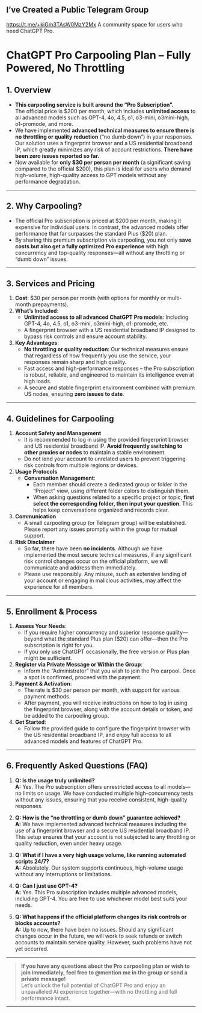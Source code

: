 ## I’ve Created a Public Telegram Group  
https://t.me/+kiGm3TAsW0MzY2Mx
A community space for users who need ChatGPT Pro.

# ChatGPT Pro Carpooling Plan – Fully Powered, No Throttling

## 1. Overview

- **This carpooling service is built around the “Pro Subscription”.**  
  The official price is \$200 per month, which includes **unlimited access** to all advanced models such as GPT-4, 4o, 4.5, o1, o3-mini, o3mini-high, o1-promode, and more.
- We have implemented **advanced technical measures to ensure there is no throttling or quality reduction** (“no dumb down”) in your responses. Our solution uses a fingerprint browser and a US residential broadband IP, which greatly minimizes any risk of account restrictions. **There have been zero issues reported so far.**
- Now available for **only \$30 per person per month** (a significant saving compared to the official \$200), this plan is ideal for users who demand high-volume, high-quality access to GPT models without any performance degradation.

---

## 2. Why Carpooling?

- The official Pro subscription is priced at \$200 per month, making it expensive for individual users. In contrast, the advanced models offer performance that far surpasses the standard Plus (\$20) plan.
- By sharing this premium subscription via carpooling, you not only **save costs but also get a fully optimized Pro experience** with high concurrency and top-quality responses—all without any throttling or “dumb down” issues.

---

## 3. Services and Pricing

1. **Cost**: \$30 per person per month (with options for monthly or multi-month prepayments).  
2. **What’s Included**:  
   - **Unlimited access to all advanced ChatGPT Pro models**: Including GPT-4, 4o, 4.5, o1, o3-mini, o3mini-high, o1-promode, etc.
   - A fingerprint browser with a US residential broadband IP designed to bypass risk controls and ensure account stability.  
3. **Key Advantages**:  
   - **No throttling or quality reduction**: Our technical measures ensure that regardless of how frequently you use the service, your responses remain sharp and high quality.
   - Fast access and high-performance responses – the Pro subscription is robust, reliable, and engineered to maintain its intelligence even at high loads.
   - A secure and stable fingerprint environment combined with premium US nodes, ensuring **zero issues to date**.

---

## 4. Guidelines for Carpooling

1. **Account Safety and Management**  
   - It is recommended to log in using the provided fingerprint browser and US residential broadband IP. **Avoid frequently switching to other proxies or nodes** to maintain a stable environment.
   - Do not lend your account to unrelated users to prevent triggering risk controls from multiple regions or devices.
2. **Usage Protocols**  
   - **Conversation Management**:  
     - Each member should create a dedicated group or folder in the “Project” view, using different folder colors to distinguish them.
     - When asking questions related to a specific project or topic, **first select the corresponding folder, then input your question**. This helps keep conversations organized and records clear.
3. **Communication**  
   - A small carpooling group (or Telegram group) will be established. Please report any issues promptly within the group for mutual support.
4. **Risk Disclaimer**  
   - So far, there have been **no incidents**. Although we have implemented the most secure technical measures, if any significant risk control changes occur on the official platform, we will communicate and address them immediately.
   - Please use responsibly. Any misuse, such as extensive lending of your account or engaging in malicious activities, may affect the experience for all members.

---

## 5. Enrollment & Process

1. **Assess Your Needs**:  
   - If you require higher concurrency and superior response quality—beyond what the standard Plus plan (\$20) can offer—then the Pro subscription is right for you.  
   - If you only use ChatGPT occasionally, the free version or Plus plan might be sufficient.
2. **Register via Private Message or Within the Group**:  
   - Inform the “Administrator” that you wish to join the Pro carpool. Once a spot is confirmed, proceed with the payment.
3. **Payment & Activation**:  
   - The rate is \$30 per person per month, with support for various payment methods.  
   - After payment, you will receive instructions on how to log in using the fingerprint browser, along with the account details or token, and be added to the carpooling group.
4. **Get Started**:  
   - Follow the provided guide to configure the fingerprint browser with the US residential broadband IP, and enjoy full access to all advanced models and features of ChatGPT Pro.

---

## 6. Frequently Asked Questions (FAQ)

1. **Q: Is the usage truly unlimited?**  
   **A:** Yes. The Pro subscription offers unrestricted access to all models—no limits on usage. We have conducted multiple high-concurrency tests without any issues, ensuring that you receive consistent, high-quality responses.
   
2. **Q: How is the “no throttling or dumb down” guarantee achieved?**  
   **A:** We have implemented advanced technical measures including the use of a fingerprint browser and a secure US residential broadband IP. This setup ensures that your account is not subjected to any throttling or quality reduction, even under heavy usage.
   
3. **Q: What if I have a very high usage volume, like running automated scripts 24/7?**  
   **A:** Absolutely. Our system supports continuous, high-volume usage without any interruptions or limitations.
   
4. **Q: Can I just use GPT-4?**  
   **A:** Yes. This Pro subscription includes multiple advanced models, including GPT-4. You are free to use whichever model best suits your needs.
   
5. **Q: What happens if the official platform changes its risk controls or blocks accounts?**  
   **A:** Up to now, there have been no issues. Should any significant changes occur in the future, we will work to seek refunds or switch accounts to maintain service quality. However, such problems have not yet occurred.

---

> **If you have any questions about the Pro carpooling plan or wish to join immediately, feel free to @mention me in the group or send a private message!**  
> Let’s unlock the full potential of ChatGPT Pro and enjoy an unparalleled AI experience together—with no throttling and full performance intact.

---
